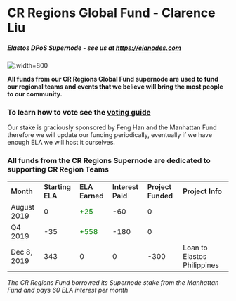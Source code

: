 
# CR Regions Global Fund - Clarence Liu
##### Elastos DPoS Supernode - see us at&nbsp;<https://elanodes.com>

![](https://d1717iy6bbpwr8.cloudfront.net/assets/img/cr-regions/elanodes.png ':width=800')

**All funds from our CR Regions Global Fund supernode are used to fund our regional teams
and events that we believe will bring the most people to our community.**

### To learn how to vote see the&nbsp;[voting guide](/main/voting-guide.md)

Our stake is graciously sponsored by Feng Han and the Manhattan Fund therefore we will update
our funding periodically, eventually if we have enough ELA we will host it ourselves.

### All funds from the CR Regions Supernode are dedicated to supporting CR Region Teams

<table>
    <tr>
        <td style="font-weight: 600;">
            Month
        </td>
        <td style="font-weight: 600;">
            Starting ELA
        </td>
        <td style="font-weight: 600;">
            ELA Earned
        </td>
        <td style="font-weight: 600;">
            Interest Paid
        </td>
        <td style="font-weight: 600;">
            Project Funded
        </td>
        <td style="font-weight: 600;">
            Project Info
        </td>
    </tr>
    <tr>
        <td>
            August 2019
        </td>
        <td>
            0
        </td>
        <td style="color: green">
            +25
        </td>
        <td>
            -60
        </td>
        <td>
            0
        </td>
        <td>
           &nbsp;
        </td>
    </tr>
    <tr>
        <td>
            Q4 2019
        </td>
        <td>
            -35
        </td>
        <td style="color: green">
            +558
        </td>
        <td>
            -180
        </td>
        <td>
            0
        </td>
        <td>
            &nbsp;
        </td>
    </tr>
    <tr>
        <td>
            Dec 8, 2019
        </td>
        <td>
            343
        </td>
        <td>
            0
        </td>
        <td>
            0
        </td>
        <td>
            -300
        </td>
        <td>
            Loan to Elastos Philippines
        </td>
    </tr>
</table>

*The CR Regions Fund borrowed its Supernode stake from the Manhattan Fund and pays 60 ELA interest per month*
